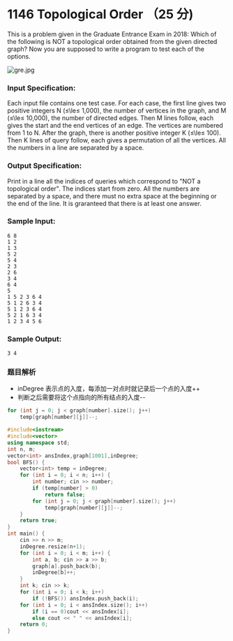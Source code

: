 # 1146 Topological Order （25 分)

This is a problem given in the Graduate Entrance Exam in 2018: Which of the following is NOT a topological order obtained from the given directed graph? Now you are supposed to write a program to test each of the options.

![gre.jpg](https://images.ptausercontent.com/5d35ed2a-4d19-4f13-bf3f-35ed59cebf05.jpg)

### Input Specification:

Each input file contains one test case. For each case, the first line gives two positive integers N (≤\\le≤ 1,000), the number of vertices in the graph, and M (≤\\le≤ 10,000), the number of directed edges. Then M lines follow, each gives the start and the end vertices of an edge. The vertices are numbered from 1 to N. After the graph, there is another positive integer K (≤\\le≤ 100). Then K lines of query follow, each gives a permutation of all the vertices. All the numbers in a line are separated by a space.

### Output Specification:

Print in a line all the indices of queries which correspond to "NOT a topological order". The indices start from zero. All the numbers are separated by a space, and there must no extra space at the beginning or the end of the line. It is graranteed that there is at least one answer.

### Sample Input:

    6 8
    1 2
    1 3
    5 2
    5 4
    2 3
    2 6
    3 4
    6 4
    5
    1 5 2 3 6 4
    5 1 2 6 3 4
    5 1 2 3 6 4
    5 2 1 6 3 4
    1 2 3 4 5 6
    

### Sample Output:

    3 4

### 题目解析

- inDegree 表示点的入度，每添加一对点时就记录后一个点的入度++
- 判断之后需要将这个点指向的所有结点的入度--

```C++
for (int j = 0; j < graph[number].size(); j++)
	temp[graph[number][j]]--;
```

```C++
#include<iostream>
#include<vector>
using namespace std;
int n, m;
vector<int> ansIndex,graph[1001],inDegree;
bool BFS() {
	vector<int> temp = inDegree;
	for (int i = 0; i < n; i++) {
		int number; cin >> number;
		if (temp[number] > 0)
			return false;
		for (int j = 0; j < graph[number].size(); j++)
			temp[graph[number][j]]--;
	}
	return true;
}
int main() {
	cin >> n >> m; 
	inDegree.resize(n+1);
	for (int i = 0; i < m; i++) {
		int a, b; cin >> a >> b;
		graph[a].push_back(b);
		inDegree[b]++;
	}
	int k; cin >> k;
	for (int i = 0; i < k; i++)
		if (!BFS()) ansIndex.push_back(i);
	for (int i = 0; i < ansIndex.size(); i++)
		if (i == 0)cout << ansIndex[i];
		else cout << " " << ansIndex[i];
	return 0;
}
```